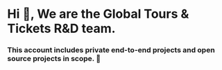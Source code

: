 # Hi 👋, We are the Global Tours & Tickets R&D team.

### This account includes private end-to-end projects and open source projects in scope. 🚀
